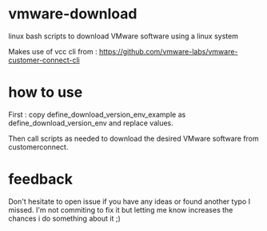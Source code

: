 # vmware-download
linux bash scripts to download VMware software using a linux system

Makes use of vcc cli from : https://github.com/vmware-labs/vmware-customer-connect-cli

# how to use

First : copy define_download_version_env_example as define_download_version_env and replace values.

Then call scripts as needed to download the desired VMware software from customerconnect.

# feedback

Don't hesitate to open issue if you have any ideas or found another typo I missed.
I'm not commiting to fix it but letting me know increases the chances i do something about it  ;)

